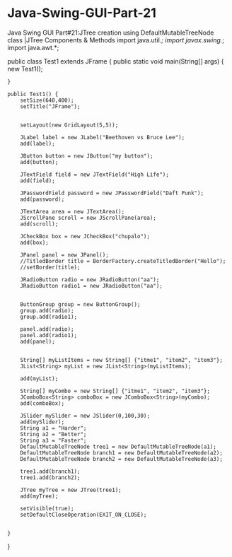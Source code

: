 # Java-Swing-GUI-Part-21
Java Swing GUI Part#21:JTree creation using DefaultMutableTreeNode class |JTree Components &amp; Methods
import java.util.*;
import javax.swing.*;
import java.awt.*;


public class Test1 extends JFrame {
	public static void main(String[] args) {
		new Test1();

	}

	public Test1() {
		setSize(640,400);
		setTitle("JFrame");
		

		setLayout(new GridLayout(5,5));

		JLabel label = new JLabel("Beethoven vs Bruce Lee");
		add(label);
		
		JButton button = new JButton("my button");
		add(button);

		JTextField field = new JTextField("High Life");
		add(field);

		JPasswordField password = new JPasswordField("Daft Punk");
		add(password);

		JTextArea area = new JTextArea();
		JScrollPane scroll = new JScrollPane(area);
		add(scroll); 

		JCheckBox box = new JCheckBox("chupalo");
		add(box);
		
		JPanel panel = new JPanel();
		//TitledBorder title = BorderFactory.createTitledBorder("Hello");
		//setBorder(title);

		JRadioButton radio = new JRadioButton("aa");
		JRadioButton radio1 = new JRadioButton("aa");
		
		
		ButtonGroup group = new ButtonGroup();
		group.add(radio);
		group.add(radio1);

		panel.add(radio);
		panel.add(radio1);
		add(panel);
		
		
		String[] myListItems = new String[] {"itme1", "item2", "item3"};
		JList<String> myList = new JList<String>(myListItems);
		
		add(myList);
		
		String[] myCombo = new String[] {"itme1", "item2", "item3"};
		JComboBox<String> comboBox = new JComboBox<String>(myCombo);		
		add(comboBox); 

		JSlider mySlider = new JSlider(0,100,30);
		add(mySlider);
		String a1 = "Harder";
		String a2 = "Better";
		String a3 = "Faster";
		DefaultMutableTreeNode tree1 = new DefaultMutableTreeNode(a1);
		DefaultMutableTreeNode branch1 = new DefaultMutableTreeNode(a2);
		DefaultMutableTreeNode branch2 = new DefaultMutableTreeNode(a3);
		
		tree1.add(branch1);
		tree1.add(branch2);

		JTree myTree = new JTree(tree1);
		add(myTree);		

		setVisible(true);
		setDefaultCloseOperation(EXIT_ON_CLOSE);		
		
		
	}
}
